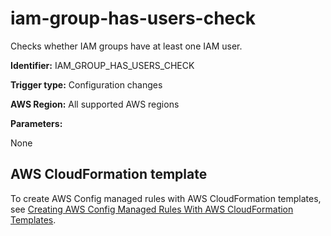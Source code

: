 # iam\-group\-has\-users\-check<a name="iam-group-has-users-check"></a>

Checks whether IAM groups have at least one IAM user\. 

**Identifier:** IAM\_GROUP\_HAS\_USERS\_CHECK

**Trigger type:** Configuration changes

**AWS Region:** All supported AWS regions

**Parameters:**

None  

## AWS CloudFormation template<a name="w76aac11c31c17b7d289c15"></a>

To create AWS Config managed rules with AWS CloudFormation templates, see [Creating AWS Config Managed Rules With AWS CloudFormation Templates](aws-config-managed-rules-cloudformation-templates.md)\.